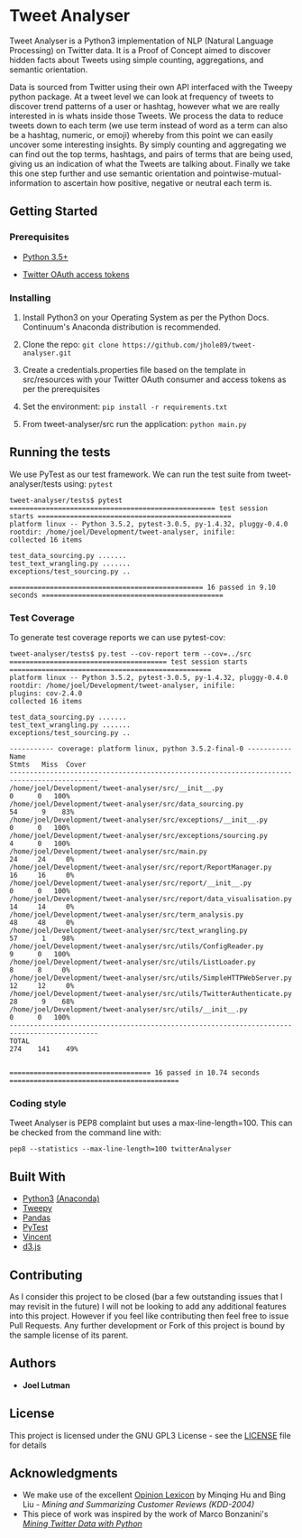 # Tweet Analyser

Tweet Analyser is a Python3 implementation of NLP (Natural Language Processing) on Twitter data.
It is a Proof of Concept aimed to discover hidden facts about Tweets using simple counting, aggregations,
and semantic orientation.

Data is sourced from Twitter using their own API interfaced with the Tweepy python package.
At a tweet level we can look at frequency of tweets to discover trend patterns of a user or hashtag, however what we
are really interested in is whats inside those Tweets.  We process the data to reduce tweets down to each term
(we use term instead of word as a term can also be a hashtag, numeric, or emoji) whereby from this point we can easily
uncover some interesting insights.  By simply counting and aggregating we can find out the top terms, hashtags, and
pairs of terms that are being used, giving us an indication of what the Tweets are talking about.  Finally we take this
one step further and use semantic orientation and pointwise-mutual-information to ascertain how positive, negative or
neutral each term is.

## Getting Started

### Prerequisites

* [Python 3.5+](https://www.python.org/downloads/)

* [Twitter OAuth access tokens](https://dev.twitter.com/oauth/overview/application-owner-access-tokens)

### Installing

1. Install Python3 on your Operating System as per the Python Docs. Continuum's Anaconda distribution is recommended.

2. Clone the repo: `git clone https://github.com/jhole89/tweet-analyser.git`

3. Create a credentials.properties file based on the template in src/resources with your Twitter OAuth consumer and
access tokens as per the prerequisites

4. Set the environment: `pip install -r requirements.txt`

5. From tweet-analyser/src run the application: `python main.py`

## Running the tests

We use PyTest as our test framework. We can run the test suite from tweet-analyser/tests using: `pytest`

```unix
tweet-analyser/tests$ pytest
=================================================== test session starts ================================================
platform linux -- Python 3.5.2, pytest-3.0.5, py-1.4.32, pluggy-0.4.0
rootdir: /home/joel/Development/tweet-analyser, inifile:
collected 16 items

test_data_sourcing.py .......
test_text_wrangling.py .......
exceptions/test_sourcing.py ..

================================================ 16 passed in 9.10 seconds =============================================
```

### Test Coverage

To generate test coverage reports we can use pytest-cov:
```unix
tweet-analyser/tests$ py.test --cov-report term --cov=../src
======================================= test session starts ==================================================
platform linux -- Python 3.5.2, pytest-3.0.5, py-1.4.32, pluggy-0.4.0
rootdir: /home/joel/Development/tweet-analyser, inifile:
plugins: cov-2.4.0
collected 16 items

test_data_sourcing.py .......
test_text_wrangling.py .......
exceptions/test_sourcing.py ..

----------- coverage: platform linux, python 3.5.2-final-0 -----------
Name                                                                     Stmts   Miss  Cover
--------------------------------------------------------------------------------------------
/home/joel/Development/tweet-analyser/src/__init__.py                        0      0   100%
/home/joel/Development/tweet-analyser/src/data_sourcing.py                  54      9    83%
/home/joel/Development/tweet-analyser/src/exceptions/__init__.py             0      0   100%
/home/joel/Development/tweet-analyser/src/exceptions/sourcing.py             4      0   100%
/home/joel/Development/tweet-analyser/src/main.py                           24     24     0%
/home/joel/Development/tweet-analyser/src/report/ReportManager.py           16     16     0%
/home/joel/Development/tweet-analyser/src/report/__init__.py                 0      0   100%
/home/joel/Development/tweet-analyser/src/report/data_visualisation.py      14     14     0%
/home/joel/Development/tweet-analyser/src/term_analysis.py                  48     48     0%
/home/joel/Development/tweet-analyser/src/text_wrangling.py                 57      1    98%
/home/joel/Development/tweet-analyser/src/utils/ConfigReader.py              9      0   100%
/home/joel/Development/tweet-analyser/src/utils/ListLoader.py                8      8     0%
/home/joel/Development/tweet-analyser/src/utils/SimpleHTTPWebServer.py      12     12     0%
/home/joel/Development/tweet-analyser/src/utils/TwitterAuthenticate.py      28      9    68%
/home/joel/Development/tweet-analyser/src/utils/__init__.py                  0      0   100%
--------------------------------------------------------------------------------------------
TOTAL                                                                      274    141    49%


=================================== 16 passed in 10.74 seconds ==========================================

```


### Coding style

Tweet Analyser is PEP8 complaint but uses a max-line-length=100.  This can be checked from the command line with:
```unix
pep8 --statistics --max-line-length=100 twitterAnalyser
```

## Built With

* [Python3](https://www.python.org/downloads/) [(Anaconda)](https://www.continuum.io/downloads)
* [Tweepy](https://github.com/tweepy/tweepy)
* [Pandas](http://pandas.pydata.org/)
* [PyTest](http://doc.pytest.org/en/latest/)
* [Vincent](https://vincent.readthedocs.io/en/latest/)
* [d3.js](https://d3js.org/)

## Contributing

As I consider this project to be closed (bar a few outstanding issues that I may revisit in the future) I will not be
looking to add any additional features into this project. However if you feel like contributing then feel free to issue
Pull Requests. Any further development or Fork of this project is bound by the sample license of its parent.

## Authors

* **Joel Lutman**

## License

This project is licensed under the GNU GPL3 License - see the [LICENSE](LICENSE) file for details

## Acknowledgments

* We make use of the excellent [Opinion Lexicon](https://www.cs.uic.edu/~liub/FBS/sentiment-analysis.html#lexicon) by Minqing Hu and Bing Liu - <i>Mining and Summarizing Customer Reviews (KDD-2004)</i>
* This piece of work was inspired by the work of Marco Bonzanini's <i>[Mining Twitter Data with Python](https://marcobonzanini.com/2015/03/02/mining-twitter-data-with-python-part-1/)</i>
